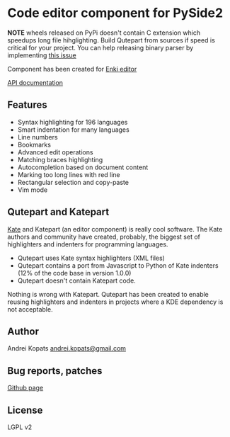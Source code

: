 # Code editor component for PySide2

**NOTE** wheels released on PyPi doesn't contain C extension which speedups long file hihglighting.
Build Qutepart from sources if speed is critical for your project. You can help releasing binary parser by implementing [this issue](https://github.com/andreikop/qutepart/issues/85)

Component has been created for [Enki editor](http://enki-editor.org)

[API documentation](https://qutepart.readthedocs.org/en/latest/)

## Features
* Syntax highlighting for 196 languages
* Smart indentation for many languages
* Line numbers
* Bookmarks
* Advanced edit operations
* Matching braces highlighting
* Autocompletion based on document content
* Marking too long lines with red line
* Rectangular selection and copy-paste
* Vim mode

## Qutepart and Katepart
[Kate](http://kate-editor.org/) and Katepart (an editor component) is really cool software. The Kate authors and community have created, probably, the biggest set of highlighters and indenters for programming languages.

* Qutepart uses Kate syntax highlighters (XML files)
* Qutepart contains a port from Javascript to Python of Kate indenters (12% of the code base in version 1.0.0)
* Qutepart doesn't contain Katepart code.

Nothing is wrong with Katepart. Qutepart has been created to enable reusing highlighters and indenters in projects where a KDE dependency is not acceptable.

## Author
Andrei Kopats
[andrei.kopats@gmail.com](mailto:andrei.kopats@gmail.com)

## Bug reports, patches
[Github page](https://github.com/andreikop/qutepart)

## License
LGPL v2
